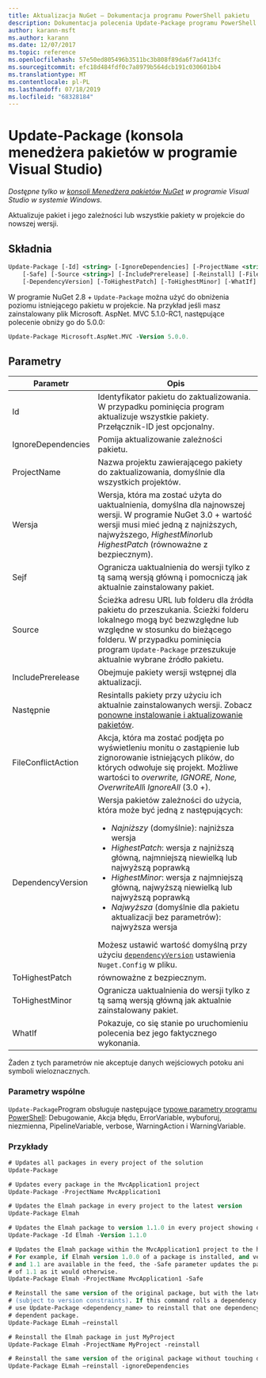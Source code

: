 ```yaml
---
title: Aktualizacja NuGet — Dokumentacja programu PowerShell pakietu
description: Dokumentacja polecenia Update-Package programu PowerShell w konsoli Menedżera pakietów NuGet w programie Visual Studio.
author: karann-msft
ms.author: karann
ms.date: 12/07/2017
ms.topic: reference
ms.openlocfilehash: 57e50ed805496b3511bc3b808f89da6f7ad413fc
ms.sourcegitcommit: efc18d484fdf0c7a8979b564dcb191c030601bb4
ms.translationtype: MT
ms.contentlocale: pl-PL
ms.lasthandoff: 07/18/2019
ms.locfileid: "68328184"
---
```

# <a name="update-package-package-manager-console-in-visual-studio"></a>Update-Package (konsola menedżera pakietów w programie Visual Studio)

*Dostępne tylko w [konsoli Menedżera pakietów NuGet](../../consume-packages/install-use-packages-powershell.md) w programie Visual Studio w systemie Windows.*

Aktualizuje pakiet i jego zależności lub wszystkie pakiety w projekcie do nowszej wersji.

## <a name="syntax"></a>Składnia

```ps
Update-Package [-Id] <string> [-IgnoreDependencies] [-ProjectName <string>] [-Version <string>]
    [-Safe] [-Source <string>] [-IncludePrerelease] [-Reinstall] [-FileConflictAction]
    [-DependencyVersion] [-ToHighestPatch] [-ToHighestMinor] [-WhatIf] [<CommonParameters>]
```

W programie NuGet 2.8 + `Update-Package` można użyć do obniżenia poziomu istniejącego pakietu w projekcie. Na przykład jeśli masz zainstalowany plik Microsoft. AspNet. MVC 5.1.0-RC1, następujące polecenie obniży go do 5.0.0:

```ps
Update-Package Microsoft.AspNet.MVC -Version 5.0.0.
```

## <a name="parameters"></a>Parametry

|  Parametr | Opis |
| --- | --- |
| Id | Identyfikator pakietu do zaktualizowania. W przypadku pominięcia program aktualizuje wszystkie pakiety. Przełącznik-ID jest opcjonalny. |
| IgnoreDependencies | Pomija aktualizowanie zależności pakietu. |
| ProjectName | Nazwa projektu zawierającego pakiety do zaktualizowania, domyślnie dla wszystkich projektów. |
| Wersja | Wersja, która ma zostać użyta do uaktualnienia, domyślna dla najnowszej wersji. W programie NuGet 3.0 + wartość wersji musi mieć jedną z najniższych, najwyższego, *HighestMinor*lub *HighestPatch* (równoważne z bezpiecznym). |
| Sejf | Ogranicza uaktualnienia do wersji tylko z tą samą wersją główną i pomocniczą jak aktualnie zainstalowany pakiet. |
| Source | Ścieżka adresu URL lub folderu dla źródła pakietu do przeszukania. Ścieżki folderu lokalnego mogą być bezwzględne lub względne w stosunku do bieżącego folderu. W przypadku pominięcia program `Update-Package` przeszukuje aktualnie wybrane źródło pakietu. |
| IncludePrerelease | Obejmuje pakiety wersji wstępnej dla aktualizacji. |
| Następnie | Resintalls pakiety przy użyciu ich aktualnie zainstalowanych wersji. Zobacz [ponowne instalowanie i aktualizowanie pakietów](../../consume-packages/reinstalling-and-updating-packages.md). |
| FileConflictAction | Akcja, która ma zostać podjęta po wyświetleniu monitu o zastąpienie lub zignorowanie istniejących plików, do których odwołuje się projekt. Możliwe wartości to *overwrite, IGNORE, None, OverwriteAll*i *IgnoreAll* (3.0 +). |
| DependencyVersion | Wersja pakietów zależności do użycia, która może być jedną z następujących:<br/><ul><li>*Najniższy* (domyślnie): najniższa wersja</li><li>*HighestPatch*: wersja z najniższą główną, najmniejszą niewielką lub najwyższą poprawką</li><li>*HighestMinor*: wersja z najmniejszą główną, najwyższą niewielką lub najwyższą poprawką</li><li>*Najwyższa* (domyślnie dla pakietu aktualizacji bez parametrów): najwyższa wersja</li></ul>Możesz ustawić wartość domyślną przy użyciu [`dependencyVersion`](../nuget-config-file.md#config-section) ustawienia `Nuget.Config` w pliku. |
| ToHighestPatch | równoważne z bezpiecznym. |
| ToHighestMinor | Ogranicza uaktualnienia do wersji tylko z tą samą wersją główną jak aktualnie zainstalowany pakiet. |
| WhatIf | Pokazuje, co się stanie po uruchomieniu polecenia bez jego faktycznego wykonania. |

Żaden z tych parametrów nie akceptuje danych wejściowych potoku ani symboli wieloznacznych.

### <a name="common-parameters"></a>Parametry wspólne

`Update-Package`Program obsługuje następujące [typowe parametry programu PowerShell](http://go.microsoft.com/fwlink/?LinkID=113216): Debugowanie, Akcja błędu, ErrorVariable, wybuforuj, niezmienna, PipelineVariable, verbose, WarningAction i WarningVariable.

### <a name="examples"></a>Przykłady

```ps
# Updates all packages in every project of the solution
Update-Package

# Updates every package in the MvcApplication1 project
Update-Package -ProjectName MvcApplication1

# Updates the Elmah package in every project to the latest version
Update-Package Elmah

# Updates the Elmah package to version 1.1.0 in every project showing optional -Id usage
Update-Package -Id Elmah -Version 1.1.0

# Updates the Elmah package within the MvcApplication1 project to the highest "safe" version.
# For example, if Elmah version 1.0.0 of a package is installed, and versions 1.0.1, 1.0.2,
# and 1.1 are available in the feed, the -Safe parameter updates the package to 1.0.2 instead
# of 1.1 as it would otherwise.
Update-Package Elmah -ProjectName MvcApplication1 -Safe

# Reinstall the same version of the original package, but with the latest version of dependencies
# (subject to version constraints). If this command rolls a dependency back to an earlier version,
# use Update-Package <dependency_name> to reinstall that one dependency without affecting the
# dependent package.
Update-Package ELmah –reinstall 

# Reinstall the Elmah package in just MyProject
Update-Package Elmah -ProjectName MyProject -reinstall

# Reinstall the same version of the original package without touching dependencies.
Update-Package ELmah –reinstall -ignoreDependencies
```
